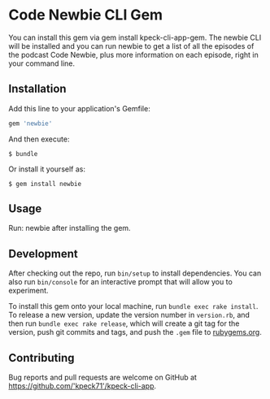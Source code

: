 # Code Newbie CLI Gem

You can install this gem via gem install kpeck-cli-app-gem. The newbie CLI will be installed and you can run newbie to get a list of all the episodes of the podcast Code Newbie, plus more information on each episode, right in your command line.

## Installation

Add this line to your application's Gemfile:

```ruby
gem 'newbie'
```

And then execute:

    $ bundle

Or install it yourself as:

    $ gem install newbie

## Usage

Run: newbie after installing the gem.

## Development

After checking out the repo, run `bin/setup` to install dependencies. You can also run `bin/console` for an interactive prompt that will allow you to experiment.

To install this gem onto your local machine, run `bundle exec rake install`. To release a new version, update the version number in `version.rb`, and then run `bundle exec rake release`, which will create a git tag for the version, push git commits and tags, and push the `.gem` file to [rubygems.org](https://rubygems.org).

## Contributing

Bug reports and pull requests are welcome on GitHub at https://github.com/'kpeck71'/kpeck-cli-app.
